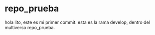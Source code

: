 # repo_prueba

hola lito, este es mi primer commit.
esta es la rama develop, dentro del multiverso repo_prueba.